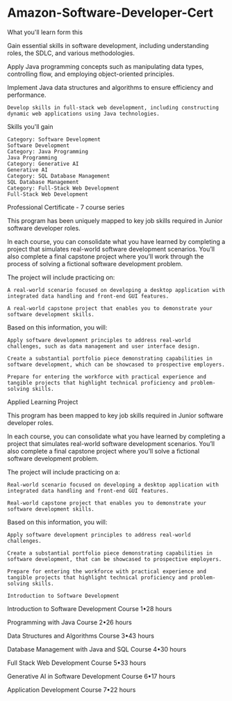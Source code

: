 # Amazon-Software-Developer-Cert
What you'll learn form this

Gain essential skills in software development, including understanding roles, the SDLC, and various methodologies.  

Apply Java programming concepts such as manipulating data types, controlling flow, and employing object-oriented principles.  

Implement Java data structures and algorithms to ensure efficiency and performance.  

    Develop skills in full-stack web development, including constructing dynamic web applications using Java technologies.

Skills you'll gain

    Category: Software Development
    Software Development
    Category: Java Programming
    Java Programming
    Category: Generative AI
    Generative AI
    Category: SQL Database Management
    SQL Database Management
    Category: Full-Stack Web Development
    Full-Stack Web Development

Professional Certificate - 7 course series

This program has been uniquely mapped to key job skills required in Junior software developer roles. 

In each course, you can consolidate what you have learned by completing a project that simulates real-world software development scenarios. You’ll also complete a final capstone project where you’ll work through the process of solving a fictional software development problem.

The project will include practicing on:

    A real-world scenario focused on developing a desktop application with integrated data handling and front-end GUI features. 

    A real-world capstone project that enables you to demonstrate your software development skills.

Based on this information, you will:

    Apply software development principles to address real-world challenges, such as data management and user interface design.

    Create a substantial portfolio piece demonstrating capabilities in software development, which can be showcased to prospective employers.

    Prepare for entering the workforce with practical experience and tangible projects that highlight technical proficiency and problem-solving skills.

Applied Learning Project

This program has been mapped to key job skills required in Junior software developer roles.

In each course, you can consolidate what you have learned by completing a project that simulates real-world software development scenarios. You’ll also complete a final capstone project where you’ll solve a fictional software development problem.

The project will include practicing on a:

    Real-world scenario focused on developing a desktop application with integrated data handling and front-end GUI features. 

    Real-world capstone project that enables you to demonstrate your software development skills.

Based on this information, you will:

    Apply software development principles to address real-world challenges.

    Create a substantial portfolio piece demonstrating capabilities in software development, that can be showcased to prospective employers.

    Prepare for entering the workforce with practical experience and tangible projects that highlight technical proficiency and problem-solving skills.

    Introduction to Software Development
    
Introduction to Software Development
Course 1•28 hours

Programming with Java
Course 2•26 hours

Data Structures and Algorithms
Course 3•43 hours

Database Management with Java and SQL
Course 4•30 hours

Full Stack Web Development
Course 5•33 hours

Generative AI in Software Development
Course 6•17 hours

Application Development
Course 7•22 hours

